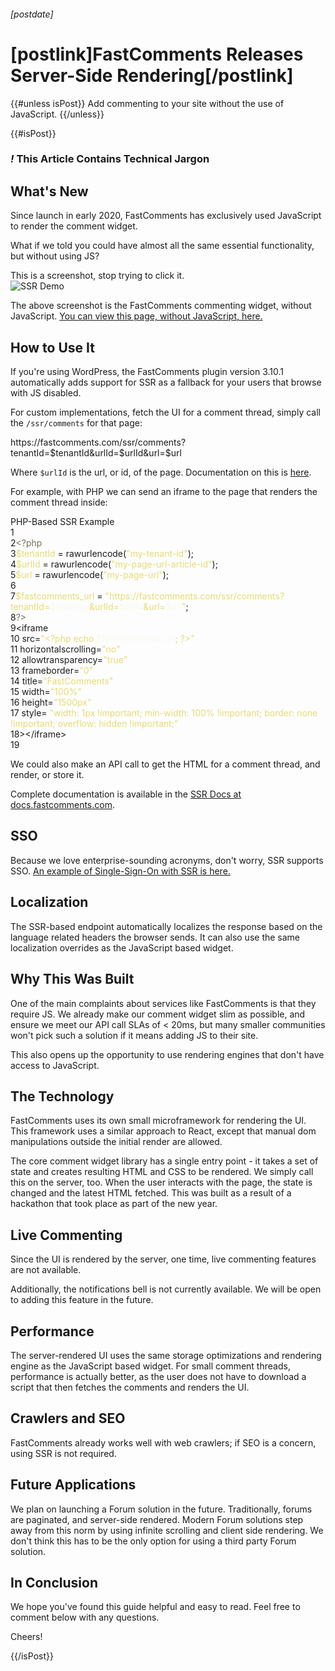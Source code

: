 ###### [postdate]
# [postlink]FastComments Releases Server-Side Rendering[/postlink]

{{#unless isPost}}
Add commenting to your site without the use of JavaScript.
{{/unless}}

{{#isPost}}

### <i class="circle">!</i> This Article Contains Technical Jargon

## What's New

Since launch in early 2020, FastComments has exclusively used JavaScript to render the comment widget.

What if we told you could have almost all the same essential functionality, but without using JS?

<div class="text-center">
    <div class="sm">This is a screenshot, stop trying to click it.</div>
    <img src="images/ssr-demo.png" alt="SSR Demo" title="SSR Demo" />
</div>

The above screenshot is the FastComments commenting widget, without JavaScript. [You can view this page, without JavaScript, here.](https://fastcomments.com/ssr/comments?tenantId=L177BUDVvSe&urlId=ssr-test&url=https%3A%2F%2Ffastcomments.com%2Fssr%2Fcomments%2F%3FtenantId%3DL177BUDVvSe%26urlId%3Dssr-test)

## How to Use It

If you're using WordPress, the FastComments plugin version 3.10.1 automatically adds support for SSR as a fallback for your users that browse with JS disabled.

For custom implementations, fetch the UI for a comment thread, simply call the `/ssr/comments` for that page:

<div class="code"><div class="line">https://fastcomments.com/ssr/comments?tenantId=$tenantId&urlId=$urlId&url=$url</div></div>

Where `$urlId` is the url, or id, of the page. Documentation on this is [here](https://docs.fastcomments.com/guide-customizations-and-configuration.html#url-id).

For example, with PHP we can send an iframe to the page that renders the comment thread inside:

<div class="code"><div class="title">PHP-Based SSR Example</div><div class="contribute-code-snippet"></div><div class="line"><span class="line-number">1</span></div><div class="line"><span class="line-number">2</span><span class="hljs-meta">&lt;?php</span></div><div class="line has-tenant-id"><span class="line-number">3</span><span class="hljs-variable">$tenantId</span> = rawurlencode(<span class="hljs-string">"my-tenant-id"</span>);</div><div class="line"><span class="line-number">4</span><span class="hljs-variable">$urlId</span> = rawurlencode(<span class="hljs-string">"my-page-url-article-id"</span>);</div><div class="line"><span class="line-number">5</span><span class="hljs-variable">$url</span> = rawurlencode(<span class="hljs-string">"my-page-url"</span>);</div><div class="line"><span class="line-number">6</span></div><div class="line has-tenant-id"><span class="line-number">7</span><span class="hljs-variable">$fastcomments_url</span> = <span class="hljs-string">"https://fastcomments.com/ssr/comments?tenantId=<span class="hljs-subst">$tenantId</span>&amp;urlId=<span class="hljs-subst">$urlId</span>&amp;url=<span class="hljs-subst">$url</span>"</span>;</div><div class="line"><span class="line-number">8</span><span class="hljs-meta">?&gt;</span></div><div class="line"><span class="line-number">9</span>&lt;iframe</div><div class="line"><span class="line-number">10</span>    src=<span class="hljs-string">"&lt;?php echo <span class="hljs-subst">$fastcomments_url</span>; ?&gt;"</span></div><div class="line"><span class="line-number">11</span>    horizontalscrolling=<span class="hljs-string">"no"</span></div><div class="line"><span class="line-number">12</span>    allowtransparency=<span class="hljs-string">"true"</span></div><div class="line"><span class="line-number">13</span>    frameborder=<span class="hljs-string">"0"</span></div><div class="line"><span class="line-number">14</span>    title=<span class="hljs-string">"FastComments"</span></div><div class="line"><span class="line-number">15</span>    width=<span class="hljs-string">"100%"</span></div><div class="line"><span class="line-number">16</span>    height=<span class="hljs-string">"1500px"</span></div><div class="line"><span class="line-number">17</span>    style= <span class="hljs-string">"width: 1px !important; min-width: 100% !important; border: none !important; overflow: hidden !important;"</span></div><div class="line"><span class="line-number">18</span>&gt;&lt;/iframe&gt;</div><div class="line"><span class="line-number">19</span></div></div>

We could also make an API call to get the HTML for a comment thread, and render, or store it.

Complete documentation is available in the [SSR Docs at docs.fastcomments.com](https://docs.fastcomments.com/guide-ssr.html).

## SSO

Because we love enterprise-sounding acronyms, don't worry, SSR supports SSO. [An example of Single-Sign-On with SSR is here.](https://github.com/FastComments/fastcomments-code-examples/blob/master/sso/php/ssr/server.php#L44)

## Localization

The SSR-based endpoint automatically localizes the response based on the language related headers the browser sends. It can also use the same localization
overrides as the JavaScript based widget.

## Why This Was Built

One of the main complaints about services like FastComments is that they require JS. We already make our comment widget slim as possible, and ensure we meet
our API call SLAs of < 20ms, but many smaller communities won't pick such a solution if it means adding JS to their site.

This also opens up the opportunity to use rendering engines that don't have access to JavaScript.

## The Technology

FastComments uses its own small microframework for rendering the UI. This framework uses a similar approach to React, except that manual dom manipulations
outside the initial render are allowed.

The core comment widget library has a single entry point - it takes a set of state and creates resulting HTML and CSS to be rendered. We simply call this on the
server, too. When the user interacts with the page, the state is changed and the latest HTML fetched. This was built as a result of a hackathon that took place as part of the new year.

## Live Commenting

Since the UI is rendered by the server, one time, live commenting features are not available.

Additionally, the notifications bell is not currently available. We will be open to adding this feature in the future.

## Performance

The server-rendered UI uses the same storage optimizations and rendering engine as the JavaScript based widget. For small comment threads, performance
is actually better, as the user does not have to download a script that then fetches the comments and renders the UI.

## Crawlers and SEO

FastComments already works well with web crawlers; if SEO is a concern, using SSR is not required.

## Future Applications

We plan on launching a Forum solution in the future. Traditionally, forums are paginated, and server-side rendered. Modern Forum solutions step away from this
norm by using infinite scrolling and client side rendering. We don't think this has to be the only option for using a third party Forum solution.

## In Conclusion

We hope you've found this guide helpful and easy to read. Feel free to comment below with any questions.

Cheers!

<style>/*

Monokai Sublime style. Derived from Monokai by noformnocontent http://nn.mit-license.org/

*/

.hljs {
  display: block;
  overflow-x: auto;
  padding: 0.5em;
  background: #23241f;
}

.hljs,
.hljs-tag,
.hljs-subst {
  color: #f8f8f2;
}

.hljs-strong,
.hljs-emphasis {
  color: #a8a8a2;
}

.hljs-bullet,
.hljs-quote,
.hljs-number,
.hljs-regexp,
.hljs-literal,
.hljs-link {
  color: #ae81ff;
}

.hljs-code,
.hljs-title,
.hljs-section,
.hljs-selector-class {
  color: #a6e22e;
}

.hljs-strong {
  font-weight: bold;
}

.hljs-emphasis {
  font-style: italic;
}

.hljs-keyword,
.hljs-selector-tag,
.hljs-name,
.hljs-attr {
  color: #f92672;
}

.hljs-symbol,
.hljs-attribute {
  color: #66d9ef;
}

.hljs-params,
.hljs-class .hljs-title {
  color: #f8f8f2;
}

.hljs-string,
.hljs-type,
.hljs-built_in,
.hljs-builtin-name,
.hljs-selector-id,
.hljs-selector-attr,
.hljs-selector-pseudo,
.hljs-addition,
.hljs-variable,
.hljs-template-variable {
  color: #e6db74;
}

.hljs-comment,
.hljs-deletion,
.hljs-meta {
  color: #75715e;
}
</style>

{{/isPost}}
